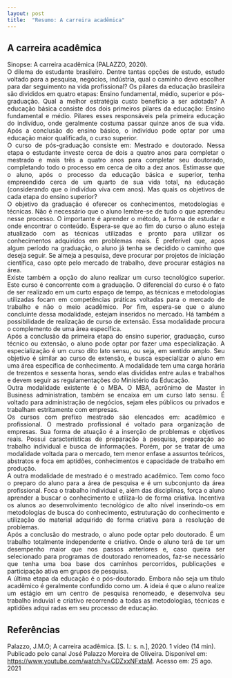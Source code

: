 ```yaml
---
layout: post
title:  "Resumo: A carreira acadêmica"
---
```


## A carreira acadêmica
<p style='text-align: justify;'>
Sinopse: A carreira acadêmica (PALAZZO, 2020).
<br>
O dilema do estudante brasileiro. Dentre tantas opções de estudo, estudo voltado para a pesquisa, negócios, indústria, qual o caminho devo escolher para dar seguimento na vida profissional? 
Os pilares da educação brasileira são divididos em quatro etapas: Ensino fundamental, médio, superior e pós-graduação. Qual a melhor estratégia custo benefício a ser adotada? 
A educação básica consiste dos dois primeiros pilares da educação: Ensino fundamental e médio. Pilares esses responsáveis pela primeira educação do indivíduo, onde geralmente costuma passar quinze anos de sua vida. Após a conclusão do ensino básico, o indivíduo pode optar por uma educação maior qualificada, o curso superior.
<br>
O curso de pós-graduação consiste em: Mestrado e doutorado. Nessa etapa o estudante investe cerca de dois a quatro anos para completar o mestrado e mais três a quatro anos para completar seu doutorado, completando todo o processo em cerca de oito a dez anos. Estimasse que o aluno, após o processo da educação básica e superior, tenha empreendido cerca de um quarto de sua vida total, na educação (considerando que o indivíduo viva cem anos). Mas quais os objetivos de cada etapa do ensino superior?
<br>
O objetivo da graduação é oferecer os conhecimentos, metodologias e técnicas. Não é necessário que o aluno lembre-se de tudo o que aprendeu nesse processo. O importante é aprender o método, a forma de estudar e onde encontrar o conteúdo. Espera-se que ao fim do curso o aluno esteja atualizado com as técnicas utilizadas e pronto para utilizar os conhecimentos adquiridos em problemas reais. É preferível que, apos algum período na graduação, o aluno já tenha se decidido o caminho que deseja seguir. Se almeja a pesquisa, deve procurar por projetos de iniciação científica, caso opte pelo mercado de trabalho, deve procurar estágios na área.
<br>
Existe também a opção do aluno realizar um curso tecnológico superior. Este curso é concorrente com a graduação. O diferencial do curso é o fato de ser realizado em um curto espaço de tempo, as técnicas e metodologias utilizadas focam em competências práticas voltadas para o mercado de trabalho e não o meio acadêmico. Por fim, espera-se que o aluno concluinte dessa modalidade, estejam inseridos no mercado. Há também a possibilidade de realização de curso de extensão. Essa modalidade procura o complemento de uma área específica.
<br>
Após a conclusão da primeira etapa do ensino superior, graduação, curso técnico ou extensão, o aluno pode optar  por fazer uma especialização. A especialização é um curso dito lato sensu, ou seja, em sentido amplo. Seu objetivo é similar ao curso de extensão, e busca especializar o aluno em uma área específica de conhecimento. A modalidade tem uma carga horária de trezentos e sessenta horas, sendo elas divididas entre aulas e trabalhos e devem seguir as regulamentações do Ministério da Educação.
<br>
Outra modalidade existente é o MBA. O MBA, acrônimo de Master in Business administration, também se encaixa em um curso lato sensu. É voltado para administração de negócios, sejam eles públicos ou privados e trabalham estritamente com empresas.
<br>
Os cursos com prefixo mestrado são elencados em: acadêmico e profissional. O mestrado profissional é voltado para organização de empresas. Sua forma de atuação é a inserção de problemas e objetivos reais. Possui características de preparação à pesquisa, preparação ao trabalho individual e busca de informações. Porém, por se tratar de uma modalidade voltada para o mercado, tem menor enfase a assuntos teóricos, abstratos e foca em aptidões, conhecimentos e capacidade de trabalho em produção.
<br>
A outra modalidade de mestrado é o mestrado acadêmico. Tem como foco o preparo do aluno para a área de pesquisa e é um subconjunto da área profissional. Foca o trabalho individual e, além das disciplinas, força o aluno aprender a buscar o conhecimento e utiliza-lo de forma criativa. Incentiva os alunos ao desenvolvimento tecnológico de alto nível inserindo-os em metodologias de busca do conhecimento, estruturação do conhecimento e utilização do material adquirido de forma criativa para a resolução de problemas.
<br>
Após a conclusão do mestrado, o aluno pode optar pelo doutorado. É um trabalho totalmente independente e criativo. Onde o aluno terá de ter um desempenho maior que nos passos anteriores e, caso queira ser selecionado para programas de doutorado renomeados, faz-se necessário que tenha uma boa base dos caminhos percorridos, publicações e participação ativa em grupos de pesquisa.
<br>
A última etapa da educação é o pós-doutorado. Embora não seja um título acadêmico é geralmente confundido como um. A ideia é que o aluno realize um estágio em um centro de pesquisa renomeado, e desenvolva seu trabalho induvial e criativo recorrendo a todas as metodologias, técnicas e aptidões adqui radas em seu processo de educação.

</p>

## Referências
Palazzo, J.M.O; A carreira acadêmica. [S. l.: s. n.], 2020. 1 vídeo (14 min). Publicado pelo canal  José Palazzo Moreira de Oliveira. Disponível em: <https://www.youtube.com/watch?v=CDZxxNFxtaM>. Acesso em: 25 ago. 2021
